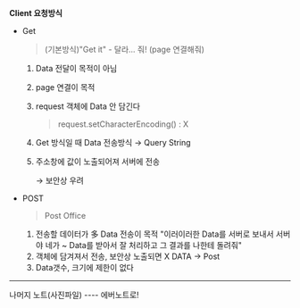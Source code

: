 **Client 요청방식**

- Get

  > (기본방식)"Get it" - 달라... 줘! (page 연결해줘)

  1. Data 전달이 목적이 아님

  2. page 연결이 목적

  3. request 객체에 Data 안 담긴다

     > request.setCharacterEncoding() : X

  4. Get 방식일 때 Data 전송방식 → Query String

  5. 주소창에 값이 노출되어져 서버에 전송

     → 보안상 우려



- POST

  > Post Office

  1. 전송할 데이터가 多
     Data 전송이 목적
     "이러이러한 Data를 서버로 보내서
     서버야 네가 ~ Data를 받아서
     잘 처리하고 그 결과를 나한테 돌려줘"
  2. 객체에 담겨져서 전송, 보안상 노출되면 X 
     DATA → Post
  3. Data갯수, 크기에 제한이 없다

---

나머지 노트(사진파일) ---- 에버노트로!
